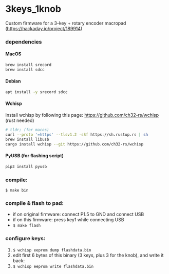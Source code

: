 # 3keys_1knob
Custom firmware for a 3-key + rotary encoder macropad (https://hackaday.io/project/189914)

### dependencies

#### MacOS
```bash
brew install srecord
brew install sdcc
```
#### Debian
```bash
apt install -y srecord sdcc
```

#### Wchisp
Install wchisp by following this page: https://github.com/ch32-rs/wchisp (rust needed)
```bash
# tldr; (for macos)
curl --proto '=https' --tlsv1.2 -sSf https://sh.rustup.rs | sh
brew install libusb
cargo install wchisp --git https://github.com/ch32-rs/wchisp
```


#### PyUSB (for flashing script)
```bash
pip3 install pyusb
```

### compile:
`$ make bin`

### compile & flash to pad:
- if on original firmware: connect P1.5 to GND and connect USB
- if on this firmware: press key1 while connecting USB
- `$ make flash`

### configure keys:
1. `$ wchisp eeprom dump flashdata.bin`
2. edit first 6 bytes of this binary (3 keys, plus 3 for the knob), and write it back:
3. `$ wchisp eeprom write flashdata.bin`
